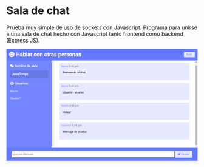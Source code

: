 # Sala de chat

Prueba muy simple de uso de sockets con Javascript.
Programa para unirse a una sala de chat hecho con Javascript tanto frontend como backend (Express JS).

![Captura de pantalla del programa](./chatroom.png)
